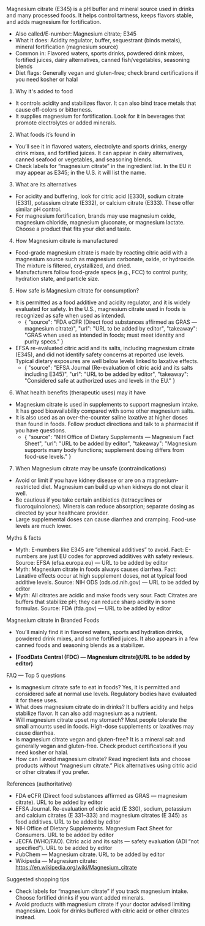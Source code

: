 Magnesium citrate (E345) is a pH buffer and mineral source used in drinks and many processed foods. It helps control tartness, keeps flavors stable, and adds magnesium for fortification.

<!--more-->

- Also called/E-number: Magnesium citrate; E345
- What it does: Acidity regulator, buffer, sequestrant (binds metals), mineral fortification (magnesium source)
- Common in: Flavored waters, sports drinks, powdered drink mixes, fortified juices, dairy alternatives, canned fish/vegetables, seasoning blends
- Diet flags: Generally vegan and gluten-free; check brand certifications if you need kosher or halal

1) Why it's added to food
- It controls acidity and stabilizes flavor. It can also bind trace metals that cause off-colors or bitterness.
- It supplies magnesium for fortification. Look for it in beverages that promote electrolytes or added minerals.

2) What foods it’s found in
- You’ll see it in flavored waters, electrolyte and sports drinks, energy drink mixes, and fortified juices. It can appear in dairy alternatives, canned seafood or vegetables, and seasoning blends.
- Check labels for “magnesium citrate” in the ingredient list. In the EU it may appear as E345; in the U.S. it will list the name.

3) What are its alternatives
- For acidity and buffering, look for citric acid (E330), sodium citrate (E331), potassium citrate (E332), or calcium citrate (E333). These offer similar pH control.
- For magnesium fortification, brands may use magnesium oxide, magnesium chloride, magnesium gluconate, or magnesium lactate. Choose a product that fits your diet and taste.

4) How Magnesium citrate is manufactured
- Food-grade magnesium citrate is made by reacting citric acid with a magnesium source such as magnesium carbonate, oxide, or hydroxide. The mixture is filtered, crystallized, and dried.
- Manufacturers follow food-grade specs (e.g., FCC) to control purity, hydration state, and particle size.

5) How safe is Magnesium citrate for consumption?
- It is permitted as a food additive and acidity regulator, and it is widely evaluated for safety. In the U.S., magnesium citrate used in foods is recognized as safe when used as intended.
  - { "source": "FDA eCFR (Direct food substances affirmed as GRAS — magnesium citrate)", "url": "URL to be added by editor", "takeaway": "GRAS when used as intended in foods; must meet identity and purity specs." }
- EFSA re-evaluated citric acid and its salts, including magnesium citrate (E345), and did not identify safety concerns at reported use levels. Typical dietary exposures are well below levels linked to laxative effects.
  - { "source": "EFSA Journal (Re-evaluation of citric acid and its salts including E345)", "url": "URL to be added by editor", "takeaway": "Considered safe at authorized uses and levels in the EU." }

6) What health benefits (therapeutic uses) may it have
- Magnesium citrate is used in supplements to support magnesium intake. It has good bioavailability compared with some other magnesium salts.
- It is also used as an over-the-counter saline laxative at higher doses than found in foods. Follow product directions and talk to a pharmacist if you have questions.
  - { "source": "NIH Office of Dietary Supplements — Magnesium Fact Sheet", "url": "URL to be added by editor", "takeaway": "Magnesium supports many body functions; supplement dosing differs from food-use levels." }

7) When Magnesium citrate may be unsafe (contraindications)
- Avoid or limit if you have kidney disease or are on a magnesium-restricted diet. Magnesium can build up when kidneys do not clear it well.
- Be cautious if you take certain antibiotics (tetracyclines or fluoroquinolones). Minerals can reduce absorption; separate dosing as directed by your healthcare provider.
- Large supplemental doses can cause diarrhea and cramping. Food-use levels are much lower.

Myths & facts
- Myth: E-numbers like E345 are “chemical additives” to avoid. Fact: E-numbers are just EU codes for approved additives with safety reviews. Source: EFSA (efsa.europa.eu) — URL to be added by editor
- Myth: Magnesium citrate in foods always causes diarrhea. Fact: Laxative effects occur at high supplement doses, not at typical food additive levels. Source: NIH ODS (ods.od.nih.gov) — URL to be added by editor
- Myth: All citrates are acidic and make foods very sour. Fact: Citrates are buffers that stabilize pH; they can reduce sharp acidity in some formulas. Source: FDA (fda.gov) — URL to be added by editor

Magnesium citrate in Branded Foods
- You’ll mainly find it in flavored waters, sports and hydration drinks, powdered drink mixes, and some fortified juices. It also appears in a few canned foods and seasoning blends as a stabilizer.

- **[FoodData Central (FDC) — Magnesium citrate](URL to be added by editor)**

FAQ — Top 5 questions
- Is magnesium citrate safe to eat in foods? Yes, it is permitted and considered safe at normal use levels. Regulatory bodies have evaluated it for these uses.
- What does magnesium citrate do in drinks? It buffers acidity and helps stabilize flavor. It can also add magnesium as a nutrient.
- Will magnesium citrate upset my stomach? Most people tolerate the small amounts used in foods. High-dose supplements or laxatives may cause diarrhea.
- Is magnesium citrate vegan and gluten-free? It is a mineral salt and generally vegan and gluten-free. Check product certifications if you need kosher or halal.
- How can I avoid magnesium citrate? Read ingredient lists and choose products without “magnesium citrate.” Pick alternatives using citric acid or other citrates if you prefer.

References (authoritative)
- FDA eCFR (Direct food substances affirmed as GRAS — magnesium citrate). URL to be added by editor
- EFSA Journal. Re-evaluation of citric acid (E 330), sodium, potassium and calcium citrates (E 331–333) and magnesium citrates (E 345) as food additives. URL to be added by editor
- NIH Office of Dietary Supplements. Magnesium Fact Sheet for Consumers. URL to be added by editor
- JECFA (WHO/FAO). Citric acid and its salts — safety evaluation (ADI “not specified”). URL to be added by editor
- PubChem — Magnesium citrate. URL to be added by editor
- Wikipedia — Magnesium citrate: https://en.wikipedia.org/wiki/Magnesium_citrate

Suggested shopping tips
- Check labels for “magnesium citrate” if you track magnesium intake. Choose fortified drinks if you want added minerals.
- Avoid products with magnesium citrate if your doctor advised limiting magnesium. Look for drinks buffered with citric acid or other citrates instead.
